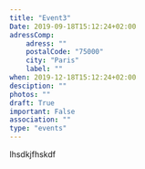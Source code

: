 ```yaml
---
title: "Event3"
Date: 2019-09-18T15:12:24+02:00
adressComp:
    adress: ""
    postalCode: "75000"
    city: "Paris"
    label: ""
when: 2019-12-18T15:12:24+02:00
desciption: ""
photos: ""
draft: True
important: False
association: ""
type: "events"
---
```

lhsdkjfhskdf